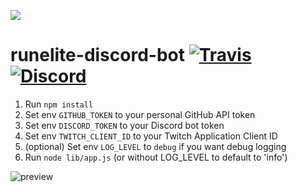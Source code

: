 ![](https://runelite.net/img/logo.png)
# runelite-discord-bot [![Travis](https://img.shields.io/travis/runelite/runelite-discord-bot.svg)](https://travis-ci.org/runelite/runelite-discord-bot) [![Discord](https://img.shields.io/discord/301497432909414422.svg)](https://discord.gg/mePCs8U)

1. Run `npm install`
2. Set env `GITHUB_TOKEN` to your personal GitHub API token
3. Set env `DISCORD_TOKEN` to your Discord bot token
4. Set env `TWITCH_CLIENT_ID` to your Twitch Application Client ID
5. (optional) Set env `LOG_LEVEL` to `debug` if you want debug logging
6. Run `node lib/app.js` (or without LOG_LEVEL to default to 'info')

![preview](https://i.imgur.com/45plIKX.png)
